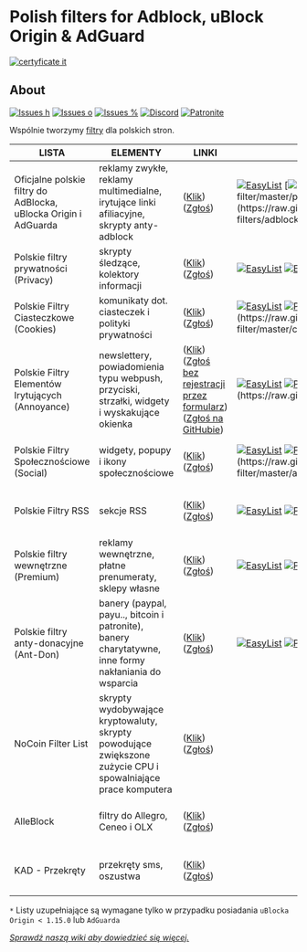
# Polish filters for Adblock, uBlock Origin & AdGuard
[![certyficate it](https://www.certyficate.it/wp-content/uploads/2014/05/logo_ciemne-tło-jasne-litery.png)](https://www.certyficate.it)

## About

[![Issues h](https://isitmaintained.com/badge/resolution/MajkiIT/polish-ads-filter.svg)](https://github.com/MajkiIT/polish-ads-filter/issues) 
[![Issues o](https://img.shields.io/github/issues/MajkiIT/polish-ads-filter.svg?colorB=1caf92)](https://github.com/MajkiIT/polish-ads-filter/issues) 
[![Issues %](https://isitmaintained.com/badge/open/MajkiIT/polish-ads-filter.svg)](https://github.com/MajkiIT/polish-ads-filter/issues) 
[![Discord](https://img.shields.io/discord/383371243925274626.svg?colorB=7289da&label=Discord%20chat)](https://discord.me/polskiefiltry) 
[![Patronite](https://img.shields.io/website-donate-down-green-red/https/patronite.pl/polskiefiltry.svg?label=Patronite&colorB=1caf92)](https://patronite.pl/polskiefiltry) 

Wspólnie tworzymy [filtry](https://www.certyficate.it/adblock/) dla polskich stron.

**LISTA** | **ELEMENTY** | **LINKI** | **WYMAGANE** | **ZGODNOŚĆ** |
--- |--- |--- |--- |---
Oficjalne polskie filtry do AdBlocka, uBlocka Origin i AdGuarda | reklamy zwykłe, reklamy multimedialne, irytujące linki afiliacyjne, skrypty anty-adblock | ([Klik](https://raw.githubusercontent.com/MajkiIT/polish-ads-filter/master/polish-adblock-filters/adblock.txt)) ([Zgłoś](https://github.com/MajkiIT/polish-ads-filter/issues)) | [![EasyList](https://img.shields.io/badge/color--brightgreen.svg?label=EasyList)](https://easylist.to/easylist/easylist.txt) [![Uzupełnienie uBO](https://img.shields.io/badge/color--yellowgreen.svg?label=Uzupełnienie%20do%20uB%20*)](https://raw.githubusercontent.com/MajkiIT/polish-ads-filter/master/polish-adblock-filters/adblock_ublock.txt) [![Uzupełnienie AG](https://img.shields.io/badge/color--yellowgreen.svg?label=Uzupełnienie%20do%20AG%20*)](https://raw.githubusercontent.com/MajkiIT/polish-ads-filter/master/polish-adblock-filters/adblock_adguard.txt) | ![uBO](https://www.certyficate.it/adblock/ublock.png) ![AG](https://www.certyficate.it/adblock/adguard_new.png) ![ADB](https://www.certyficate.it/adblock/adblock.png) ![ABP](https://www.certyficate.it/adblock/adblock_plus.png) ![NANO](https://www.certyficate.it/adblock/nano.png)
Polskie filtry prywatności (Privacy) | skrypty śledzące, kolektory informacji | ([Klik](https://raw.githubusercontent.com/olegwukr/polish-privacy-filters/master/adblock.txt)) ([Zgłoś](https://github.com/olegwukr/polish-privacy-filters/issues)) | [![EasyList](https://img.shields.io/badge/color--brightgreen.svg?label=EasyList)](https://easylist.to/easylist/easylist.txt) [![EasyPrivacy](https://img.shields.io/badge/color--green.svg?label=EasyPrivacy)](https://easylist.to/easylist/easyprivacy.txt) [![Polskie filtry](https://img.shields.io/badge/color--red.svg?label=Polskie%20Filtry)](https://raw.githubusercontent.com/MajkiIT/polish-ads-filter/master/polish-adblock-filters/adblock.txt) | ![uBO](https://www.certyficate.it/adblock/ublock.png) ![AG](https://www.certyficate.it/adblock/adguard_new.png) ![ADB](https://www.certyficate.it/adblock/adblock.png) ![ABP](https://www.certyficate.it/adblock/adblock_plus.png) ![NANO](https://www.certyficate.it/adblock/nano.png)
Polskie Filtry Ciasteczkowe (Cookies) | komunikaty dot. ciasteczek i polityki prywatności | ([Klik](https://raw.githubusercontent.com/MajkiIT/polish-ads-filter/master/cookies_filters/adblock_cookies.txt)) ([Zgłoś](https://github.com/MajkiIT/polish-ads-filter/issues)) | [![EasyList](https://img.shields.io/badge/color--brightgreen.svg?label=EasyList)](https://easylist.to/easylist/easylist.txt) [![Polskie filtry](https://img.shields.io/badge/color--red.svg?label=Polskie%20Filtry)](https://raw.githubusercontent.com/MajkiIT/polish-ads-filter/master/polish-adblock-filters/adblock.txt) [![Uzupełnienie uBO_AG](https://img.shields.io/badge/color--yellowgreen.svg?label=Uzupełnienie%20do%20uB%20i%20AG%20*)](https://raw.githubusercontent.com/MajkiIT/polish-ads-filter/master/cookies_filters/cookies_uB_AG.txt) | ![uBO](https://www.certyficate.it/adblock/ublock.png) ![AG](https://www.certyficate.it/adblock/adguard_new.png) ![ADB](https://www.certyficate.it/adblock/adblock.png) ![ABP](https://www.certyficate.it/adblock/adblock_plus.png) ![NANO](https://www.certyficate.it/adblock/nano.png)
Polskie Filtry Elementów Irytujących (Annoyance) | newslettery, powiadomienia typu webpush, przyciski, strzałki, widgety i wyskakujące okienka | ([Klik](https://raw.githubusercontent.com/PolishFiltersTeam/PolishAnnoyanceFilters/master/PPB.txt)) ([Zgłoś bez rejestracji przez formularz](https://polishannoyancefilters.netlify.com/issues)) ([Zgłoś na GitHubie](https://github.com/PolishFiltersTeam/PolishAnnoyanceFilters/issues)) | [![EasyList](https://img.shields.io/badge/color--brightgreen.svg?label=EasyList)](https://easylist.to/easylist/easylist.txt) [![Polskie Filtry](https://img.shields.io/badge/color--red.svg?label=Polskie%20Filtry)](https://raw.githubusercontent.com/MajkiIT/polish-ads-filter/master/polish-adblock-filters/adblock.txt) [![Polskie Filtry Cookies](https://img.shields.io/badge/color--orange.svg?label=Polskie%20Filtry%20Cookies)](https://raw.githubusercontent.com/MajkiIT/polish-ads-filter/master/cookies_filters/adblock_cookies.txt) [![Uzupełnienie uBO](https://img.shields.io/badge/color--yellowgreen.svg?label=Uzupełnienie%20do%20uB*)](https://raw.githubusercontent.com/PolishFiltersTeam/PolishAnnoyanceFilters/master/PAF_uBO.txt) | ![uBO](https://www.certyficate.it/adblock/ublock.png) ![AG](https://www.certyficate.it/adblock/adguard_new.png) ![ADB](https://www.certyficate.it/adblock/adblock.png) ![ABP](https://www.certyficate.it/adblock/adblock_plus.png) ![NANO](https://www.certyficate.it/adblock/nano.png)
Polskie Filtry Społecznościowe (Social) | widgety, popupy i ikony społecznościowe | ([Klik](https://raw.githubusercontent.com/MajkiIT/polish-ads-filter/master/adblock_social_filters/adblock_social_list.txt)) ([Zgłoś](https://github.com/MajkiIT/polish-ads-filter/issues)) | [![EasyList](https://img.shields.io/badge/color--brightgreen.svg?label=EasyList)](https://easylist.to/easylist/easylist.txt) [![Polskie filtry](https://img.shields.io/badge/color--red.svg?label=Polskie%20Filtry)](https://raw.githubusercontent.com/MajkiIT/polish-ads-filter/master/polish-adblock-filters/adblock.txt) [![Fanboy Social](https://img.shields.io/badge/color--blue.svg?label=Fanboy%20Social)](https://easylist-downloads.adblockplus.org/fanboy-social.txt) [![Uzupełnienie uBO_AG](https://img.shields.io/badge/color--yellowgreen.svg?label=Uzupełnienie%20do%20uB%20i%20AG%20*)](https://raw.githubusercontent.com/MajkiIT/polish-ads-filter/master/adblock_social_filters/social_filters_uB_AG.txt) | ![uBO](https://www.certyficate.it/adblock/ublock.png) ![AG](https://www.certyficate.it/adblock/adguard_new.png) ![ADB](https://www.certyficate.it/adblock/adblock.png) ![ABP](https://www.certyficate.it/adblock/adblock_plus.png) ![NANO](https://www.certyficate.it/adblock/nano.png)
Polskie Filtry RSS | sekcje RSS | ([Klik](https://raw.githubusercontent.com/PolishFiltersTeam/PolishRSSFilters/master/polish_rss_filters.txt))  ([Zgłoś](https://github.com/PolishFiltersTeam/PolishRSSFilters/issues)) | [![EasyList](https://img.shields.io/badge/color--brightgreen.svg?label=EasyList)](https://easylist.to/easylist/easylist.txt) [![Polskie filtry](https://img.shields.io/badge/color--red.svg?label=Polskie%20Filtry)](https://raw.githubusercontent.com/MajkiIT/polish-ads-filter/master/polish-adblock-filters/adblock.txt) [![Fanboy Social](https://img.shields.io/badge/color--blue.svg?label=Fanboy%20Social)](https://easylist-downloads.adblockplus.org/fanboy-social.txt) [![Polskie Filtry Social](https://img.shields.io/badge/color--yellowgreen.svg?label=Polskie%20Filtry%20Social)](https://raw.githubusercontent.com/MajkiIT/polish-ads-filter/master/adblock_social_filters/adblock_social_list.txt) | ![uBO](https://www.certyficate.it/adblock/ublock.png) ![AG](https://www.certyficate.it/adblock/adguard_new.png) ![ADB](https://www.certyficate.it/adblock/adblock.png) ![ABP](https://www.certyficate.it/adblock/adblock_plus.png) ![NANO](https://www.certyficate.it/adblock/nano.png)
Polskie filtry wewnętrzne (Premium) | reklamy wewnętrzne, płatne prenumeraty, sklepy własne | ([Klik](https://raw.githubusercontent.com/MajkiIT/polish-ads-filter/master/inside-filters/adblock_wewnetrzne.txt)) ([Zgłoś](https://github.com/MajkiIT/polish-ads-filter/issues)) | [![EasyList](https://img.shields.io/badge/color--brightgreen.svg?label=EasyList)](https://easylist.to/easylist/easylist.txt) [![Polskie filtry](https://img.shields.io/badge/color--red.svg?label=Polskie%20Filtry)](https://raw.githubusercontent.com/MajkiIT/polish-ads-filter/master/polish-adblock-filters/adblock.txt) [![Polskie Filtry Cookies](https://img.shields.io/badge/color--orange.svg?label=Polskie%20Filtry%20Cookies)](https://raw.githubusercontent.com/MajkiIT/polish-ads-filter/master/cookies_filters/adblock_cookies.txt) [![Polskie Filtry Elementów Irytujących](https://img.shields.io/badge/color--yellow.svg?label=Polskie%20Filtry%20Annoyance)](https://raw.githubusercontent.com/PolishFiltersTeam/PolishAnnoyanceFilters/master/PPB.txt) | ![uBO](https://www.certyficate.it/adblock/ublock.png) ![AG](https://www.certyficate.it/adblock/adguard_new.png) ![NANO](https://www.certyficate.it/adblock/nano.png)
Polskie filtry anty-donacyjne (Ant-Don) | banery (paypal, payu.., bitcoin i patronite), banery charytatywne, inne formy nakłaniania do wsparcia | ([Klik](https://raw.githubusercontent.com/MajkiIT/polish-ads-filter/master/anti-donate-filters/adblock_anty-dotacje.txt)) ([Zgłoś](https://github.com/MajkiIT/polish-ads-filter/issues)) | [![EasyList](https://img.shields.io/badge/color--brightgreen.svg?label=EasyList)](https://easylist.to/easylist/easylist.txt) [![Polskie filtry](https://img.shields.io/badge/color--red.svg?label=Polskie%20Filtry)](https://raw.githubusercontent.com/MajkiIT/polish-ads-filter/master/polish-adblock-filters/adblock.txt) [![Polskie Filtry Cookies](https://img.shields.io/badge/color--orange.svg?label=Polskie%20Filtry%20Cookies)](https://raw.githubusercontent.com/MajkiIT/polish-ads-filter/master/cookies_filters/adblock_cookies.txt) [![Polskie Filtry Elementów Irytujących](https://img.shields.io/badge/color--yellow.svg?label=Polskie%20Filtry%20Annoyance)](https://raw.githubusercontent.com/PolishFiltersTeam/PolishAnnoyanceFilters/master/PPB.txt) | ![uBO](https://www.certyficate.it/adblock/ublock.png) ![AG](https://www.certyficate.it/adblock/adguard_new.png) ![NANO](https://www.certyficate.it/adblock/nano.png)
NoCoin Filter List | skrypty wydobywające kryptowaluty, skrypty powodujące zwiększone zużycie CPU i spowalniające prace komputera | ([Klik](https://raw.githubusercontent.com/hoshsadiq/adblock-nocoin-list/master/nocoin.txt)) ([Zgłoś](https://github.com/hoshsadiq/adblock-nocoin-list/issues)) | | ![uBO](https://www.certyficate.it/adblock/ublock.png) ![AG](https://www.certyficate.it/adblock/adguard_new.png) ![ADB](https://www.certyficate.it/adblock/adblock.png) ![ABP](https://www.certyficate.it/adblock/adblock_plus.png) ![NANO](https://www.certyficate.it/adblock/nano.png)
AlleBlock | filtry do Allegro, Ceneo i OLX | ([Klik](https://alleblock.pl/alleblock/alleblock.txt)) ([Zgłoś](https://github.com/maciejtarmas/AlleBlock/issues)) | | ![uBO](https://www.certyficate.it/adblock/ublock.png) ![AG](https://www.certyficate.it/adblock/adguard_new.png) ![ADB](https://www.certyficate.it/adblock/adblock.png) ![ABP](https://www.certyficate.it/adblock/adblock_plus.png) ![NANO](https://www.certyficate.it/adblock/nano.png)
KAD - Przekręty | przekręty sms, oszustwa | ([Klik](https://raw.githubusercontent.com/azet12/KAD/master/KAD.txt)) ([Zgłoś](https://github.com/azet12/KADhosts/issues)) | | ![uBO](https://www.certyficate.it/adblock/ublock.png) ![AG](https://www.certyficate.it/adblock/adguard_new.png) ![ADB](https://www.certyficate.it/adblock/adblock.png) ![ABP](https://www.certyficate.it/adblock/adblock_plus.png) ![NANO](https://www.certyficate.it/adblock/nano.png)

`*` Listy uzupełniające są wymagane tylko w przypadku posiadania `uBlocka Origin < 1.15.0` lub `AdGuarda`


[*Sprawdź naszą wiki aby dowiedzieć się więcej.*](https://github.com/MajkiIT/polish-ads-filter/wiki)
